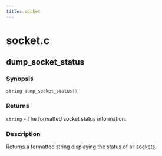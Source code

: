 ```yaml
---
title: socket
---
```

# socket.c

## dump_socket_status

### Synopsis

```c
string dump_socket_status()
```

### Returns

`string` - The formatted socket status information.

### Description

Returns a formatted string displaying the status of all sockets.

